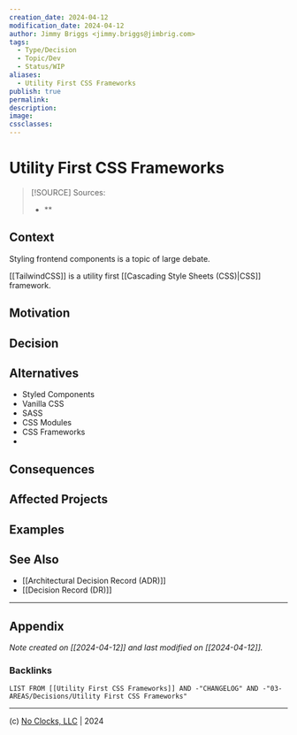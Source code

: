 ```yaml
---
creation_date: 2024-04-12
modification_date: 2024-04-12
author: Jimmy Briggs <jimmy.briggs@jimbrig.com>
tags:
  - Type/Decision
  - Topic/Dev
  - Status/WIP
aliases:
  - Utility First CSS Frameworks
publish: true
permalink:
description:
image:
cssclasses:
---
```


# Utility First CSS Frameworks

> [!SOURCE] Sources:
> - **

## Context

Styling frontend components is a topic of large debate.

[[TailwindCSS]] is a utility first [[Cascading Style Sheets (CSS)|CSS]] framework.

## Motivation


## Decision


## Alternatives

- Styled Components
- Vanilla CSS
- SASS
- CSS Modules
- CSS Frameworks
- 

## Consequences


## Affected Projects

## Examples



## See Also

- [[Architectural Decision Record (ADR)]]
- [[Decision Record (DR)]]

***

## Appendix

*Note created on [[2024-04-12]] and last modified on [[2024-04-12]].*

### Backlinks

```dataview
LIST FROM [[Utility First CSS Frameworks]] AND -"CHANGELOG" AND -"03-AREAS/Decisions/Utility First CSS Frameworks"
```

***

(c) [No Clocks, LLC](https://github.com/noclocks) | 2024